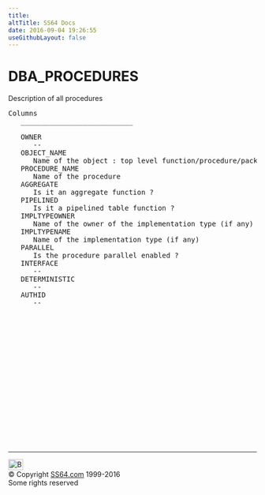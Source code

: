 ```yaml
---
title:
altTitle: SS64 Docs
date: 2016-09-04 19:26:55
useGithubLayout: false
---
```

<!-- #BeginLibraryItem "/Library/head_orad.lbi" --><!-- #EndLibraryItem --><h1>DBA_PROCEDURES </h1><p> Description of all procedures </p> 
 
<pre>Columns
   ___________________________
 
   OWNER
      --
   OBJECT_NAME
      Name of the object : top level function/procedure/package name
   PROCEDURE_NAME
      Name of the procedure
   AGGREGATE
      Is it an aggregate function ?
   PIPELINED
      Is it a pipelined table function ?
   IMPLTYPEOWNER
      Name of the owner of the implementation type (if any)
   IMPLTYPENAME
      Name of the implementation type (if any)
   PARALLEL
      Is the procedure parallel enabled ?
   INTERFACE
      --
   DETERMINISTIC
      --
   AUTHID
      --

</pre><!-- #BeginLibraryItem "/Library/foot_orad.lbi" --><p>
<!-- oracle-footer -->
<ins class="adsbygoogle" style="display:inline-block;width:300px;height:250px" data-ad-client="ca-pub-6140977852749469" data-ad-slot="4275490898"></ins>
<script>
(adsbygoogle = window.adsbygoogle || []).push({});
</script></p>
<hr>
<div id="bl" class="footer"><a href="DBA_PROCEDURES.html#"><img src="../images/top.png" width="30" height="22" alt="Back to the Top"></a></div>
<div id="br" class="footer, tagline">© Copyright <a href="../index.html">SS64.com</a> 1999-2016<br>
Some rights reserved</div>
<!-- #EndLibraryItem -->

